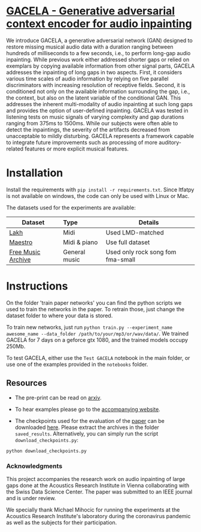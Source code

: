 # [GACELA - Generative adversarial context encoder for audio inpainting](https://arxiv.org/abs/2005.05032)


We introduce GACELA, a generative adversarial network (GAN) designed to restore missing musical audio data with a duration ranging between hundreds of milliseconds to a few seconds, i.e., to perform long-gap audio inpainting. While previous work either addressed shorter gaps or relied on exemplars by copying available information from other signal parts, GACELA addresses the inpainting of long gaps in two aspects. First, it considers various time scales of audio information by relying on five parallel discriminators with increasing resolution of receptive fields. Second, it is conditioned not only on the available information surrounding the gap, i.e., the context, but also on the latent variable of the conditional GAN. This addresses the inherent multi-modality of audio inpainting at such long gaps and provides the option of user-defined inpainting. GACELA was tested in listening tests on music signals of varying complexity and gap durations ranging from 375ms to 1500ms. While our subjects were often able to detect the inpaintings, the severity of the artifacts decreased from unacceptable to mildly disturbing. GACELA represents a framework capable to integrate future improvements such as processing of more auditory-related features or more explicit musical features.  


# Installation

Install the requirements with `pip install -r requirements.txt`. Since ltfatpy is not available on windows, the code can only be used with Linux or Mac.

The datasets used for the experiments are available:

| Dataset       | Type           | Details  |
| ------------- |:-------------| -----|
| [Lakh](https://colinraffel.com/projects/lmd/) | Midi | Used LMD-matched |
| [Maestro](https://magenta.tensorflow.org/datasets/maestro)      |  Midi & piano | Use full dataset |
| [Free Music Archive](https://github.com/mdeff/fma)|    General music | Used only rock song fom fma-small  |


# Instructions

On the folder 'train paper networks' you can find the python scripts we used to train the networks in the paper. To retrain those, just change the dataset folder to where your data is stored.

To train new networks, just run `python train.py --experiment_name awesome_name --data_folder /path/to/your/mp3/or/wav/data/`. We trained GACELA for 7 days on a geforce gtx 1080, and the trained models occupy 250Mb.

To test GACELA, either use the `Test GACELA` notebook in the main folder, or use one of the examples provided in the `notebooks` folder.

## Resources

- The pre-print can be read on [arxiv](https://arxiv.org/abs/2005.05032).
- To hear examples please go to the [accompanying website](https://andimarafioti.github.io/GACELA/).

- The checkpoints used for the evaluation of the [paper](https://arxiv.org/abs/2005.05032) can be downloaded [here](https://zenodo.org/record/3897144). Please extract the archives in the folder `saved_results`. Alternatively, you can simply run the script `download_checkpoints.py`:
```
python download_checkpoints.py
```

### Acknowledgments

This project accompanies the research work on audio inpainting of large gaps done at the Acoustics Research Institute in Vienna collaborating with the Swiss Data Science Center. The paper was submitted to an IEEE journal and is under review.

We specially thank Michael Mihocic for running the experiments at the Acoustics Research Institute's laboratory during the coronavirus pandemic as well as the subjects for their participation.
